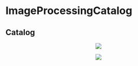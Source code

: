 # ImageProcessingCatalog

## Catalog 
<p align="center">
  <img src="https://user-images.githubusercontent.com/27540739/115964482-a98d0680-a55f-11eb-860f-2dd60e6afd43.jpg" />
</p>

<p align="center">
  <img src="https://user-images.githubusercontent.com/27540739/115964485-ac87f700-a55f-11eb-9d0d-52014b5f773b.jpg" />
</p>
